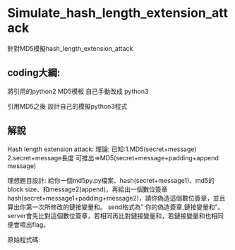 # Simulate_hash_length_extension_attack

針對MD5模擬hash_length_extension_attack

## coding大綱:
將引用的python2 MD5模板 自己手動改成 python3

引用MD5之後 設計自己的模擬python3程式

## 解說
Hash length extension attack:
理論:
已知:1.MD5(secret+message) 2.secret+message長度
可推出=>MD5(secret+message+padding+append message)

理想題目設計:
給你一個md5py.py檔案、hash(secret+message1)、md5的block size、和message2(append)，再給出一個數位簽章hash(secret+message1+padding+message2)，請你偽造這個數位簽章，並且算出你第一次所修改的鏈接變量和。
send格式為” 你的偽造簽章,鏈接變量和”。server會先比對這個數位簽章，若相同再比對鏈接變量和，若鏈接變量和也相同便會噴出flag。

原始程式碼:

